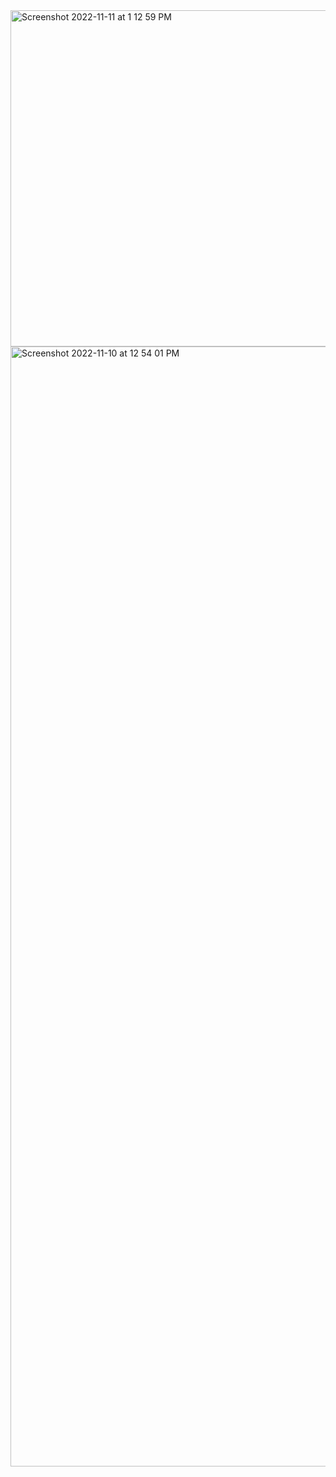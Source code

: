 <img width="538" alt="Screenshot 2022-11-11 at 1 12 59 PM" src="https://user-images.githubusercontent.com/43849911/201291076-1f4b258c-60bd-4ea0-bf9f-b61a08a98f46.png">
<img width="1792" alt="Screenshot 2022-11-10 at 12 54 01 PM" src="https://user-images.githubusercontent.com/43849911/201026387-8e7b7ea5-9d16-46a6-b90c-1d62ebab80a1.png">
